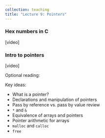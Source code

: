 ```yaml
---
collection: teaching
title: "Lecture 9: Pointers"
---
```


### Hex numbers in C
[video]

### Intro to pointers
[video]

Optional reading:

Key ideas:
* What is a pointer?
* Declarations and manipulation of pointers
* Pass by reference vs. pass by value review
* `*` and `&`
* Equivalence of arrays and pointers
* Pointer arithmetic for arrays
* `malloc` and `calloc`
* `free`
